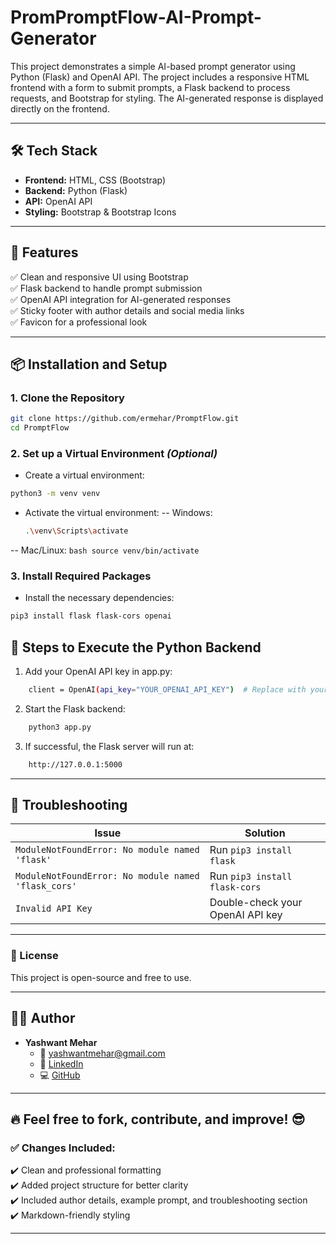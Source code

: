 # PromPromptFlow-AI-Prompt-Generator
This project demonstrates a simple AI-based prompt generator using Python (Flask) and OpenAI API. The project includes a responsive HTML frontend with a form to submit prompts, a Flask backend to process requests, and Bootstrap for styling. The AI-generated response is displayed directly on the frontend.

---

## **🛠️ Tech Stack**  
- **Frontend:** HTML, CSS (Bootstrap)  
- **Backend:** Python (Flask)  
- **API:** OpenAI API  
- **Styling:** Bootstrap & Bootstrap Icons  

---

## **🚀 Features**  
✅ Clean and responsive UI using Bootstrap  
✅ Flask backend to handle prompt submission  
✅ OpenAI API integration for AI-generated responses  
✅ Sticky footer with author details and social media links  
✅ Favicon for a professional look  

---

## **📦 Installation and Setup**  
### **1. Clone the Repository**  
```bash
git clone https://github.com/ermehar/PromptFlow.git
cd PromptFlow
```

### **2. Set up a Virtual Environment** *(Optional)*
- Create a virtual environment:
```bash
python3 -m venv venv
```
- Activate the virtual environment:
-- Windows:
    ```bash
    .\venv\Scripts\activate
    ```
-- Mac/Linux:
    ```bash
    source venv/bin/activate
    ```
### **3. Install Required Packages**
- Install the necessary dependencies:
```bash
pip3 install flask flask-cors openai
```

## **🚀 Steps to Execute the Python Backend**
1. Add your OpenAI API key in app.py:
```bash
    client = OpenAI(api_key="YOUR_OPENAI_API_KEY")  # Replace with your OpenAI API key
```
2. Start the Flask backend:
```bash
    python3 app.py
```
3. If successful, the Flask server will run at:
```bash
    http://127.0.0.1:5000
```

---

## **🐞 Troubleshooting**
| **Issue** | **Solution** |
|-----------|-------------|
| `ModuleNotFoundError: No module named 'flask'` | Run `pip3 install flask` |
| `ModuleNotFoundError: No module named 'flask_cors'` | Run `pip3 install flask-cors` |
| `Invalid API Key` | Double-check your OpenAI API key |

---

### **📄 License**

This project is open-source and free to use.

---

## **👨‍💻 Author**  
- **Yashwant Mehar**  
  - 📧 [yashwantmehar@gmail.com](mailto:yashwantmehar@gmail.com)  
  - 🔗 [LinkedIn](https://www.linkedin.com/in/ermehar/)  
  - 💻 [GitHub](https://github.com/ermehar)

---

## **🔥 Feel free to fork, contribute, and improve! 😎**
### ✅ **Changes Included:**  
✔️ Clean and professional formatting  
✔️ Added project structure for better clarity  
✔️ Included author details, example prompt, and troubleshooting section  
✔️ Markdown-friendly styling  

---
